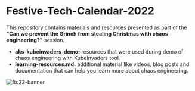 # Festive-Tech-Calendar-2022
This repository contains materials and resources presented as part of the **"Can we prevent the Grinch from stealing Christmas with chaos engineering?"** session.

* **aks-kubeinvaders-demo:** resources that were used during demo of chaos engineering with KubeInvaders tool.
* **learning-resources.md:** additional material like videos, blog posts and documentation that can help you learn more about chaos engineering.

![ftc22-banner](https://user-images.githubusercontent.com/47773700/200032439-c417080d-8db1-4625-a9e4-ecbc2e258c1b.png)
